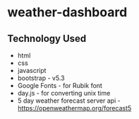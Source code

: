 # weather-dashboard

## Technology Used
- html
- css
- javascript
- bootstrap - v5.3
- Google Fonts - for Rubik font
- day.js - for converting unix time
- 5 day weather forecast server api - https://openweathermap.org/forecast5